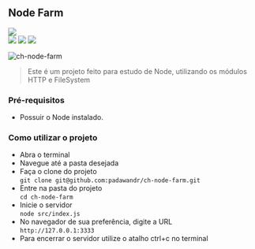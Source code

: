 ## Node Farm
![](https://img.shields.io/github/repo-size/padawandr/ch-node-farm?style=flat-square)\
![](https://img.shields.io/badge/node-22272e?style=flat-square&logo=node.js&logoColor=8cd98c)
![](https://img.shields.io/badge/javascript-22272e?style=flat-square&logo=javascript&logoColor=fff07f)
![](https://img.shields.io/badge/html-22272e?style=flat-square&logo=html5&logoColor=ff967f)

![ch-node-farm](https://user-images.githubusercontent.com/48874386/124133496-44222e00-da58-11eb-9c8d-1f023a173317.png)

> Este é um projeto feito para estudo de Node, utilizando os módulos HTTP e FileSystem

### Pré-requisitos
* Possuir o Node instalado.

### Como utilizar o projeto
* Abra o terminal
* Navegue até a pasta desejada
* Faça o clone do projeto\
```git clone git@github.com:padawandr/ch-node-farm.git```
* Entre na pasta do projeto\
```cd ch-node-farm```
* Inicie o servidor\
```node src/index.js```
* No navegador de sua preferência, digite a URL\
```http://127.0.0.1:3333```
* Para encerrar o servidor utilize o atalho ctrl+c no terminal
